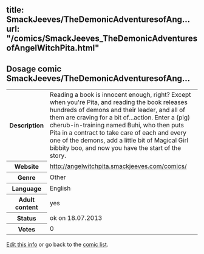 title: SmackJeeves/TheDemonicAdventuresofAng...
url: "/comics/SmackJeeves_TheDemonicAdventuresofAngelWitchPita.html"
---
Dosage comic SmackJeeves/TheDemonicAdventuresofAng...
-----------------------------------------

<p id="msg"></p>
<script type="text/javascript">
if (window.location.search === '?edit_info_mail=sent_ok') {
  var elem = document.getElementById("msg");
  elem.innerHTML = 'Edited information sucessfully sent for review, which is usually done daily. Thanks!';
  elem.className = 'ok';
}
</script>
<table class="comicinfo">
<tr>
<th>Description</th><td>Reading a book is innocent enough, right? Except when you're Pita, and reading the book releases hundreds of demons and their leader, and all of them are craving for a bit of...action. Enter a (pig) cherub-in-training named Buhi, who then puts Pita in a contract to take care of each and every one of the demons, add a little bit of Magical Girl bibbity boo, and now you have the start of the story.</td>
</tr>
<tr>
<th>Website</th><td><a href="http://angelwitchpita.smackjeeves.com/comics/">http://angelwitchpita.smackjeeves.com/comics/</a></td>
</tr>
<tr>
<th>Genre</th><td>Other</td>
</tr>
<tr>
<th>Language</th><td>English</td>
</tr>
<tr>
<th>Adult content</th><td>yes</td>
</tr>
<tr>
<th>Status</th><td>ok on 18.07.2013</td>
</tr>
<tr>
<th>Votes</th><td>0</td>
</tr>
</table>

[Edit this info](SmackJeeves_TheDemonicAdventuresofAngelWitchPita_edit.html) or go back to the [comic list](../comic-index.html).
